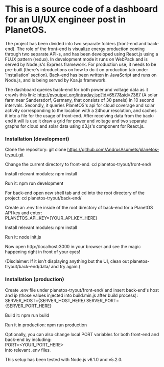 # This is a source code of a dashboard for an UI/UX engineer post in PlanetOS. 

The project has been divided into two separate folders (front-end and back-end). The role of the front-end is visualize energy production coming through two separate API-s, and has been developed using React.js using a FLUX pattern (redux). In development mode it runs on WebPack and is served by Node.js's Express framework. For production use, it needs to be pre-built (there's introductions on how to do it on production tab under 'Installation' section). Back-end has been written in JavaScript and runs on Node.js, and is being served by Koa.js framework. 

The dashboard queries back-end for both power and voltage data as it crawls this link: http://pvoutput.org/intraday.jsp?id=6577&sid=7367 (A solar farm near Sandersdorf, Germany, that consists of 30 panels) in 10 second intervals. Secondly, it queries PlanetOS's api for cloud coverage and solar activity corresponding to the location with a 24hour resolution, and caches it into a file for the usage of front-end. After receiving data from the back-end it will is use it draw a grid for power and voltage and two separate graphs for cloud and solar data using d3.js's component for React.js. 


### Installation (development) 
Clone the repository: 
git clone https://github.com/AndrusAsumets/planetos-tryout.git 

Change the current directory to front-end: 
cd planetos-tryout/front-end/ 

Install relevant modules: 
npm install 

Run it: 
npm run development 

For back-end open new shell tab and cd into the root directory of the project: 
cd planetos-tryout/back-end/ 

Create an .env file inside of the root directory of back-end for a PlanetOS API key and enter:  
PLANETOS_API_KEY={YOUR_API_KEY_HERE}  

Install relevant modules: 
npm install 

Run it: 
node init.js 

Now open http://localhost:3000 in your browser and see the magic happening right in front of your eyes! 

(Disclaimer: If it isn't displaying anything but the UI, clean out planetos-tryout/back-end/data/ and try again.) 

### Installation (production) 

Create .env file under planetos-tryout/front-end/ and insert back-end's host and ip (those values injected into build.min.js after build process):  
SERVER_HOST={SERVER_HOST_HERE}
SERVER_PORT={SERVER_PORT_HERE}  

Build it: 
npm run build 

Run it in production: 
npm run production 

Optionally, you can also change local PORT variables for both front-end and back-end by including:  
PORT=<YOUR_PORT_HERE>  
into relevant .env files.  

This setup has been tested with Node.js v6.1.0 and v5.2.0. 
